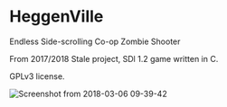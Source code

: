 # HeggenVille
Endless Side-scrolling Co-op Zombie Shooter


From 2017/2018
Stale project, SDl 1.2 game written in C.

GPLv3 license.

![Screenshot from 2018-03-06 09-39-42](https://user-images.githubusercontent.com/97528297/149074829-8a53090c-9873-4638-8b1a-5c14faee53b8.png)
